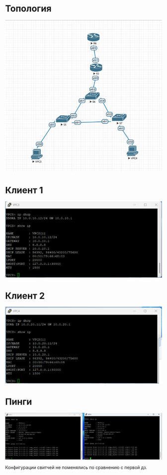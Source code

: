# Топология
![topology](pictures/topology.bmp)

# Клиент 1
![pc1](pictures/vpc3.bmp)

# Клиент 2
![pc2](pictures/vpc4.bmp)

# Пинги
![pings](pictures/pings.bmp)

Конфигурации свитчей не поменялись по сравнению с первой дз.
